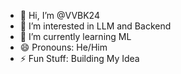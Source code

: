 - 👋 Hi, I’m @VVBK24
- 👀 I’m interested in LLM and Backend
- 🌱 I’m currently learning ML
- 😄 Pronouns: He/Him
- ⚡ Fun Stuff: Building My Idea

<!---
VVBK24/VVBK24 is a ✨ special ✨ repository because its `README.md` (this file) appears on your GitHub profile.
You can click the Preview link to take a look at your changes.
--->
